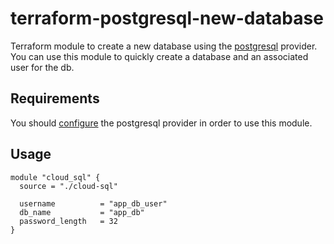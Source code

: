 # terraform-postgresql-new-database

Terraform module to create a new database using the [postgresql](https://registry.terraform.io/providers/cyrilgdn/postgresql/latest/docs) provider. You can use this module to quickly create a database and an associated user for the db.

## Requirements

You should [configure](https://registry.terraform.io/providers/cyrilgdn/postgresql/latest/docs#usage) the postgresql provider in order to use this module.

## Usage

```hcl
module "cloud_sql" {
  source = "./cloud-sql"

  username          = "app_db_user"
  db_name           = "app_db"
  password_length   = 32
}
```

